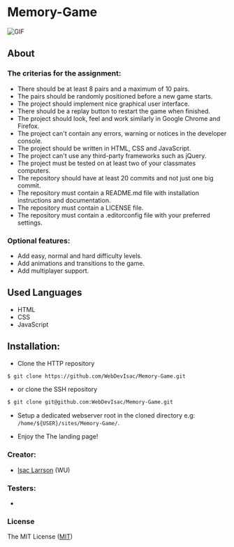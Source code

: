 # Memory-Game

![GIF](assets/images/confused.gif)

## About


### The criterias for the assignment:

- There should be at least 8 pairs and a maximum of 10 pairs.
- The pairs should be randomly positioned before a new game starts.
- The project should implement nice graphical user interface.
- There should be a replay button to restart the game when finished.
- The project should look, feel and work similarly in Google Chrome and Firefox.
- The project can't contain any errors, warning or notices in the developer console.
- The project should be written in HTML, CSS and JavaScript.
- The project can't use any third-party frameworks such as jQuery.
- The project must be tested on at least two of your classmates computers.
- The repository should have at least 20 commits and not just one big commit.
- The repository must contain a README.md file with installation instructions and documentation.
- The repository must contain a LICENSE file.<br>
- The repository must contain a .editorconfig file with your preferred settings.

### Optional features:

- Add easy, normal and hard difficulty levels.
- Add animations and transitions to the game.
- Add multiplayer support.

## Used Languages
- HTML
- CSS
- JavaScript

## Installation:

 - Clone the HTTP repository
```sh
$ git clone https://github.com/WebDevIsac/Memory-Game.git
```
 - or clone the SSH repository
 ```sh
$ git clone git@github.com:WebDevIsac/Memory-Game.git
```

 - Setup a dedicated webserver root in the cloned directory e.g: `/home/${USER}/sites/Memory-Game/`.
 
 - Enjoy the The landing page!


### Creator:
- [Isac Larrson](https://github.com/WebDevIsac) (WU)

### Testers:
 - 
 
### License

The MIT License ([MIT](https://raw.githubusercontent.com/WebDevIsac/The-Martians/master/LICENSE))
